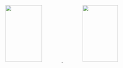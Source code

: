 
<div align="center">
  <a href="https://github.com/fernandacorreasz">
  <img width="48%" height="180em" width="500" src="https://github-readme-stats.vercel.app/api?username=fernandacorreasz&show_icons=true&theme=dark&include_all_commits=true&count_private=true"/>
  <img width="47%" height="180em"  width="500" src="https://github-readme-stats.vercel.app/api/top-langs/?username=fernandacorreasz&layout=compact&langs_count=7&theme=dark"/>
</div>

 
